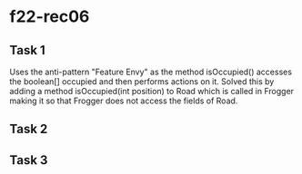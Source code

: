 # f22-rec06

## Task 1
Uses the anti-pattern "Feature Envy" as the method isOccupied() accesses the boolean[] occupied and then performs actions on it. Solved this by adding a method isOccupied(int position) to Road which is called in Frogger making it so that Frogger does not access the fields of Road.

## Task 2

## Task 3